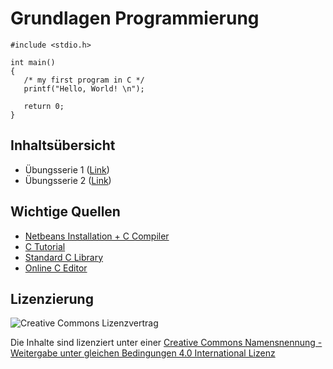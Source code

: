 # Grundlagen Programmierung


    #include <stdio.h>

    int main()
    {
       /* my first program in C */
       printf("Hello, World! \n");
       
       return 0;
    }


## Inhaltsübersicht

* Übungsserie 1 ([Link](https://github.com/stefanhuber/gru/blob/master/UE1.md))
* Übungsserie 2 ([Link](https://github.com/stefanhuber/gru/blob/master/UE2.md))

## Wichtige Quellen

* [Netbeans Installation + C Compiler](https://netbeans.org/community/releases/80/cpp-setup-instructions.html)
* [C Tutorial](http://www.tutorialspoint.com/cprogramming/index.htm)
* [Standard C Library](http://en.wikipedia.org/wiki/C_standard_library)
* [Online C Editor](http://www.tutorialspoint.com/compile_c_online.php)

## Lizenzierung
![Creative Commons Lizenzvertrag](https://i.creativecommons.org/l/by-sa/4.0/88x31.png "Creative Commons Lizenzvertrag")

Die Inhalte sind lizenziert unter einer [Creative Commons Namensnennung - Weitergabe unter gleichen Bedingungen 4.0 International Lizenz](https://github.com/stefanhuber/sem/blob/master/LICENSE.md)




